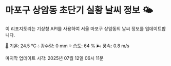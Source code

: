 
# 마포구 상암동 초단기 실황 날씨 정보 🌤️

이 리포지토리는 기상청 API를 사용하여 서울 마포구 상암동의 날씨 정보를 업데이트합니다. 

🌡️ 기온: 24.5 ℃
💧 강수량: 0 mm
💦 습도: 64 %
🌬️ 풍속: 0.8 m/s

마지막 업데이트 시각: 2025년 07월 12일 06시 11분    
